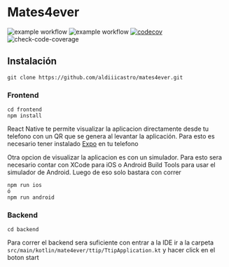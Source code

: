 # Mates4ever
![example workflow](https://github.com/aldiiicastro/mates4ever/actions/workflows/backTest.yml/badge.svg)
![example workflow](https://github.com/aldiiicastro/mates4ever/actions/workflows/frontTest.yml/badge.svg)
[![codecov](https://codecov.io/gh/aldiiicastro/mates4ever/branch/main/graph/badge.svg?token=C32HVTNM8W)](https://codecov.io/gh/aldiiicastro/mates4ever)
![check-code-coverage](https://img.shields.io/badge/code--coverage-75%25-yellow)
## Instalación


`git clone https://github.com/aldiiicastro/mates4ever.git ` 

### Frontend
``` 
cd frontend
npm install
``` 
React Native te permite visualizar la aplicacion directamente desde tu telefono con un QR que se genera al levantar la aplicación. Para esto es necesario tener instalado [Expo](https://expo.dev/) en tu telefono

Otra opcion de visualizar la aplicacion es con un simulador. Para esto sera necesario contar con XCode para iOS o Android Build Tools para usar el simulador de Android. Luego de eso solo bastara con correr
``` 
npm run ios
ó
npm run android
``` 

### Backend
``` 
cd backend
``` 
Para correr el backend sera suficiente con entrar a la IDE ir a la carpeta `src/main/kotlin/mate4ever/ttip/TtipApplication.kt` y hacer click en el boton start

